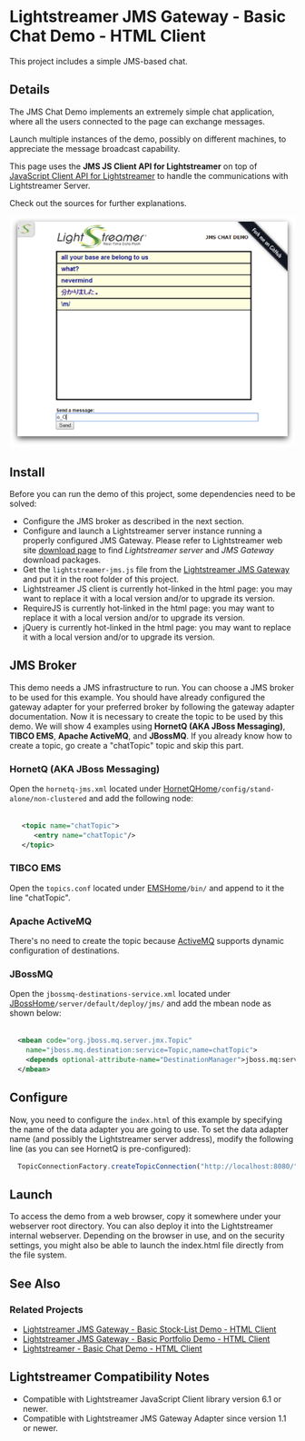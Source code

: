 # Lightstreamer JMS Gateway - Basic Chat Demo - HTML Client

<!-- START DESCRIPTION lightstreamer-jms-example-chat-client-javascript -->

This project includes a simple JMS-based chat.

## Details

The JMS Chat Demo implements an extremely simple chat application, where all the users connected to the page can exchange messages.

Launch multiple instances of the demo, possibly on different machines, to appreciate the message broadcast capability.

This page uses the <b>JMS JS Client API for Lightstreamer</b> on top of [JavaScript Client API for Lightstreamer](http://www.lightstreamer.com/docs/client_javascript_uni_api/index.html) to handle the communications with Lightstreamer Server.

Check out the sources for further explanations.

![screenshot](screen-large.png)

<!-- END DESCRIPTION lightstreamer-jms-example-chat-client-javascript -->

## Install

Before you can run the demo of this project, some dependencies need to be solved:

* Configure the JMS broker as described in the next section.
* Configure and launch a Lightstreamer server instance running a properly configured JMS Gateway. Please refer to Lightstreamer web site [download page](http://download.lightstreamer.com/) to find *Lightstreamer server* and *JMS Gateway* download packages.
* Get the `lightstreamer-jms.js` file from the [Lightstreamer JMS Gateway](http://download.lightstreamer.com/#jms) and put it in the root folder of this project.
* Lightstreamer JS client is currently hot-linked in the html page: you may want to replace it with a local version and/or to upgrade its version.
* RequireJS is currently hot-linked in the html page: you may want to replace it with a local version and/or to upgrade its version.
* jQuery is currently hot-linked in the html page: you may want to replace it with a local version and/or to upgrade its version.

## JMS Broker

This demo needs a JMS infrastructure to run. You can choose a JMS broker to be used for this example. You should have already configured the gateway adapter for your preferred
broker by following the gateway adapter documentation. Now it is necessary to create the topic to be used by this demo. 
We will show 4 examples using **HornetQ (AKA JBoss Messaging)**, **TIBCO EMS**, **Apache ActiveMQ**, and **JBossMQ**. If you already know how to create a topic, go create a "chatTopic" topic and skip this part.

### HornetQ (AKA JBoss Messaging)

Open the `hornetq-jms.xml` located under [HornetQHome](http://www.jboss.org/hornetq)`/config/stand-alone/non-clustered` and add the following node:

```xml

   <topic name="chatTopic">
      <entry name="chatTopic"/>
   </topic>

```

### TIBCO EMS

Open the `topics.conf` located under [EMSHome](http://www.tibco.com/products/automation/enterprise-messaging/enterprise-message-service)`/bin/` and append to it the line "chatTopic".

### Apache ActiveMQ

There's no need to create the topic because [ActiveMQ](http://activemq.apache.org/) supports dynamic configuration of destinations.

### JBossMQ

Open the `jbossmq-destinations-service.xml` located under [JBossHome](http://www.jboss.org/products/amq)`/server/default/deploy/jms/` and add the mbean node as shown below:

```xml

  <mbean code="org.jboss.mq.server.jmx.Topic"
    name="jboss.mq.destination:service=Topic,name=chatTopic">
    <depends optional-attribute-name="DestinationManager">jboss.mq:service=DestinationManager</depends>
  </mbean>

```

## Configure

Now, you need to configure the `index.html` of this example by specifying the name of the data adapter you are going to use.
To set the data adapter name (and possibly the Lightstreamer server address), modify the following line (as you can see HornetQ is pre-configured):

```js
  TopicConnectionFactory.createTopicConnection("http://localhost:8080/", "JMS", "HornetQ", null, null, {
```

## Launch

To access the demo from a web browser, copy it somewhere under your webserver root directory. You can also deploy it into the Lightstreamer internal webserver. 
Depending on the browser in use, and on the security settings, you might also be able to launch the index.html file directly from the file system.

## See Also

### Related Projects

* [Lightstreamer JMS Gateway - Basic Stock-List Demo - HTML Client](https://github.com/Weswit/Lightstreamer-JMS-example-StockList-client-javascript)
* [Lightstreamer JMS Gateway - Basic Portfolio Demo - HTML Client](https://github.com/Weswit/Lightstreamer-JMS-example-Portfolio-client-javascript)
* [Lightstreamer - Basic Chat Demo - HTML Client](https://github.com/Weswit/Lightstreamer-example-chat-client-javascript)

## Lightstreamer Compatibility Notes

* Compatible with Lightstreamer JavaScript Client library version 6.1 or newer.
* Compatible with Lightstreamer JMS Gateway Adapter since version 1.1 or newer.
